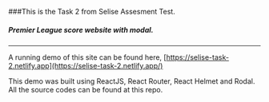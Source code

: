 ###This is the Task 2 from Selise Assesment Test.
##### Premier League score website with modal.

---
A running demo of this site can be found here, [https://selise-task-2.netlify.app](https://selise-task-2.netlify.app/)

This demo was built using ReactJS, React Router, React Helmet and Rodal. All the source codes can be found at this repo.